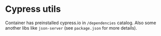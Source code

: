 # Cypress utils

Container has preinstalled cypress.io in `/dependencies` catalog. Also some another libs like `json-server` (see `package.json` for more details).
